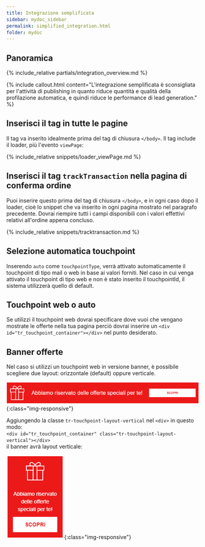 ```yaml
---
title: Integrazione semplificata
sidebar: mydoc_sidebar
permalink: simplified_integration.html
folder: mydoc
---
```


## Panoramica
{% include_relative partials/integration_overview.md %}

{% include callout.html content="L'integrazione semplificata è sconsigliata per l'attività di publishing in quanto riduce quantità e qualità della profilazione automatica, e quindi riduce le performance di lead generation." %}

## Inserisci il tag in tutte le pagine
Il tag va inserito idealmente prima del tag di chiusura `</body>`.
Il tag include il loader, più l'evento `viewPage`:

{% include_relative snippets/loader_viewPage.md %}

## Inserisci il tag `trackTransaction` nella pagina di conferma ordine
Puoi inserire questo prima del tag di chiusura `</body>`, e in ogni caso dopo il loader, cioè lo snippet che va inserito in ogni pagina mostrato nel paragrafo precedente.
Dovrai riempire tutti i campi disponibili con i valori effettivi relativi all'ordine appena concluso.

{% include_relative snippets/tracktransaction.md %}

## Selezione automatica touchpoint
Inserendo `auto` come `touchpointType`, verrà attivato automaticamente il touchpoint di tipo mail o web in base ai valori forniti. Nel caso in cui venga attivato il touchpoint di tipo web e non è stato inserito il touchpointId, il sistema utilizzerà quello di default.

## Touchpoint web o auto
Se utilizzi il touchpoint web dovrai specificare dove vuoi che vengano mostrate le offerte nella tua pagina perciò dovrai inserire un `<div id="tr_touchpoint_container"></div>` nel punto desiderato. 

## Banner offerte
Nel caso si utilizzi un touchpoint web in versione banner, è possibile scegliere due layout: orizzontale (default) oppure verticale.

![Banner orizzontale](images/banner_horizontal.png){:class="img-responsive"}

Aggiungendo la classe `tr-touchpoint-layout-vertical` nel `<div>` in questo modo:<br>
 `<div id="tr_touchpoint_container" class="tr-touchpoint-layout-vertical"></div>` <br>
 il banner avrà layout verticale:

![Banner verticale](images/banner_vertical.png){:class="img-responsive"}
